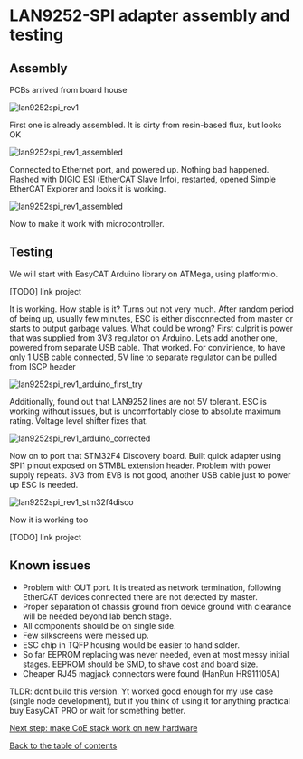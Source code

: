 # LAN9252-SPI adapter assembly and testing

## Assembly

PCBs arrived from board house

![lan9252spi_rev1](img/IMG_5076.JPG "LAN9252-SPI rev 1 PCB from board house")

First one is already assembled. It is dirty from resin-based flux, but looks OK

![lan9252spi_rev1_assembled](img/IMG_3733.JPG "LAN9252-SPI rev 1 PCB assembled")

Connected to Ethernet port, and powered up. Nothing bad happened. Flashed with DIGIO ESI (EtherCAT Slave Info), restarted, opened Simple EtherCAT Explorer and looks it is working.

![lan9252spi_rev1_assembled](img/IMG_3727.JPG "LAN9252-SPI rev 1 boot up")

Now to make it work with microcontroller.

## Testing

We will start with EasyCAT Arduino library on ATMega, using platformio.

[TODO] link project

It is working. How stable is it? Turns out not very much. After random period of being up, usually few minutes, ESC is either disconnected from master or starts to output garbage values. What could be wrong? First culprit is power that was supplied from 3V3 regulator on Arduino. Lets add another one, powered from separate USB cable. That worked. For convinience, to have only 1 USB cable connected, 5V line to separate regulator can be pulled from ISCP header

![lan9252spi_rev1_arduino_first_try](img/IMG_3744.jpg "LAN9252-SPI rev 1 with Arduino Nano")

Additionally, found out that LAN9252 lines are not 5V tolerant. ESC is working without issues, but is uncomfortably close to absolute maximum rating. Voltage level shifter fixes that.

![lan9252spi_rev1_arduino_corrected](img/IMG_5075.JPG "LAN9252-SPI rev 1 with Arduino Nano and voltage level shifter")

Now on to port that STM32F4 Discovery board. Built quick adapter using SPI1 pinout exposed on STMBL extension header. Problem with power supply repeats. 3V3 from EVB is not good, another USB cable just to power up ESC is needed.

![lan9252spi_rev1_stm32f4disco](img/IMG_3770.JPG "LAN9252 SPI rev 1 with STM32F4 Discovery")

Now it is working too

[TODO] link project

## Known issues

- Problem with OUT port. It is treated as network termination, following EtherCAT devices connected there are not detected by master.
- Proper separation of chassis ground from device ground with clearance will be needed beyond lab bench stage.
- All components should be on single side.
- Few silkscreens were messed up.
- ESC chip in TQFP housing would be easier to hand solder.
- So far EEPROM replacing was never needed, even at most messy initial stages. EEPROM should be SMD, to shave cost and board size.
- Cheaper RJ45 magjack connectors were found (HanRun HR911105A)

TLDR: dont build this version. Yt worked good enough for my use case (single node development), but if you think of using it for anything practical buy EasyCAT PRO or wait for something better.

[Next step: make CoE stack work on new hardware](https://kubabuda.github.io/ecat_servo/004-lan9252-with-coe-stack)

[Back to the table of contents](https://kubabuda.github.io/ecat_servo)
